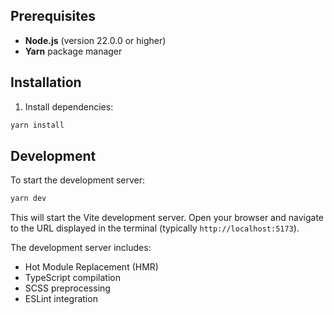 ## Prerequisites

- **Node.js** (version 22.0.0 or higher)
- **Yarn** package manager

## Installation

1. Install dependencies:
```bash
yarn install
```

## Development

To start the development server:

```bash
yarn dev
```

This will start the Vite development server. Open your browser and navigate to the URL displayed in the terminal (typically `http://localhost:5173`).

The development server includes:
- Hot Module Replacement (HMR)
- TypeScript compilation
- SCSS preprocessing
- ESLint integration